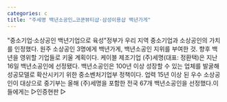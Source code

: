 ```yaml
---
categories: c
title: "주세명 백년소공인…코쿤뷰티샵·삼성이용샵 백년가게"
---
```

"중소기업·소상공인 백년기업으로 육성"정부가 우리 지역 중소기업과 소상공인의 가치를 인정했다. 원주 소상공인 3명에게 백년가게, 백년소공인 지위를 부여한 것. 향후 백 년을 영위할 기업들로 키울 계획이다. 케이블 제조기업 (주)세명(대표: 정환택)은 지난 16일 백년소공인에 선정됐다. 백년소공인은 100년 이상 성장할 수 있는 업체를 발굴해 성공모델로 확산시키기 위한 중소벤처기업부 정책이다. 업력 15년 이상 된 우수 소상공인이 대상으로 중기부는 올해 (주)세명을 포함한 전국 67개 백년소공인을 선정했다.이들에게는 ▷인증현판 ▷
